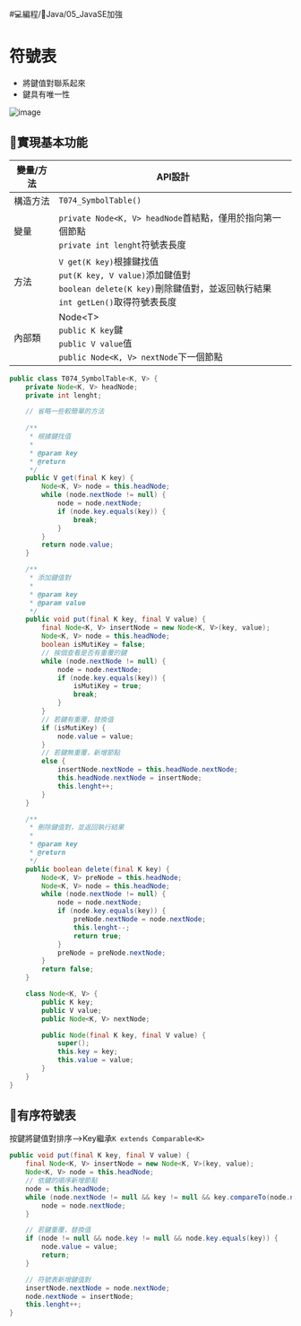 #💻編程/🌠Java/05_JavaSE加強 
# 符號表
- 將鍵值對聯系起來
- 鍵具有唯一性

![image](https://img-blog.csdnimg.cn/20210228215606637.png)

## 🧠實現基本功能
|變量/方法|API設計|
|---|---|
|構造方法|`T074_SymbolTable()`|
|變量|`private Node<K, V> headNode`首結點，僅用於指向第一個節點</br>`private int lenght`符號表長度|
|方法|`V get(K key)`根據鍵找值</br>`put(K key, V value)`添加鍵值對</br>`boolean delete(K key)`刪除鍵值對，並返回執行結果</br>`int getLen()`取得符號表長度|
|內部類|Node\<T\></br>  `public K key`鍵</br>`public V value`值</br>`public Node<K, V> nextNode`下一個節點|

```java
public class T074_SymbolTable<K, V> {
    private Node<K, V> headNode;
    private int lenght;

	// 省略一些較簡單的方法
	
    /**
     * 根據鍵找值
     *
     * @param key
     * @return
     */
    public V get(final K key) {
        Node<K, V> node = this.headNode;
        while (node.nextNode != null) {
            node = node.nextNode;
            if (node.key.equals(key)) {
                break;
            }
        }
        return node.value;
    }

    /**
     * 添加鍵值對
     *
     * @param key
     * @param value
     */
    public void put(final K key, final V value) {
        final Node<K, V> insertNode = new Node<K, V>(key, value);
        Node<K, V> node = this.headNode;
        boolean isMutiKey = false;
        // 挨個查看是否有重覆的鍵
        while (node.nextNode != null) {
            node = node.nextNode;
            if (node.key.equals(key)) {
                isMutiKey = true;
                break;
            }
        }
        // 若鍵有重覆，替換值
        if (isMutiKey) {
            node.value = value;
        }
        // 若鍵無重覆，新增節點
        else {
            insertNode.nextNode = this.headNode.nextNode;
            this.headNode.nextNode = insertNode;
            this.lenght++;
        }
    }

    /**
     * 刪除鍵值對，並返回執行結果
     *
     * @param key
     * @return
     */
    public boolean delete(final K key) {
        Node<K, V> preNode = this.headNode;
        Node<K, V> node = this.headNode;
        while (node.nextNode != null) {
            node = node.nextNode;
            if (node.key.equals(key)) {
                preNode.nextNode = node.nextNode;
                this.lenght--;
                return true;
            }
            preNode = preNode.nextNode;
        }
        return false;
    }

    class Node<K, V> {
        public K key;
        public V value;
        public Node<K, V> nextNode;

        public Node(final K key, final V value) {
            super();
            this.key = key;
            this.value = value;
        }
    }
}
```

## 🧠有序符號表
按鍵將鍵值對排序-->Key繼承`K extends Comparable<K>`

```java
public void put(final K key, final V value) {
	final Node<K, V> insertNode = new Node<K, V>(key, value);
	Node<K, V> node = this.headNode;
	// 依鍵的順序新增節點
	node = this.headNode;
	while (node.nextNode != null && key != null && key.compareTo(node.nextNode.key) > 0) {
		node = node.nextNode;
	}

	// 若鍵重覆，替換值
	if (node != null && node.key != null && node.key.equals(key)) {
		node.value = value;
		return;
	}

	// 符號表新增鍵值對
	insertNode.nextNode = node.nextNode;
	node.nextNode = insertNode;
	this.lenght++;
}
```
